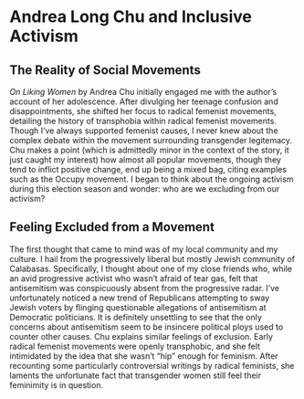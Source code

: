 # Andrea Long Chu and Inclusive Activism

## The Reality of Social Movements

_On Liking Women_ by Andrea Chu initially engaged me with the author’s account of her adolescence. After divulging her teenage confusion and disappointments, she shifted her focus to radical femenist movements, detailing the history of transphobia within radical femenist movements. Though I’ve always supported femenist causes, I never knew about the complex debate within the movement surrounding transgender legitemacy. Chu makes a point (which is admittedly minor in the context of the story, it just caught my interest) how almost all popular movements, though they tend to inflict positive change, end up being a mixed bag, citing examples such as the Occupy movement. I began to think about the ongoing activism during this election season and wonder: who are we excluding from our activism?

## Feeling Excluded from a Movement

The first thought that came to mind was of my local community and my culture. I hail from the progressively liberal but mostly Jewish community of Calabasas. Specifically, I thought about one of my close friends who, while an avid progressive activist who wasn’t afraid of tear gas, felt that antisemitism was conspicuously absent from the progressive radar. I’ve unfortunately noticed a new trend of Republicans attempting to sway Jewish voters by flinging questionable allegations of antisemitism at Democratic politicians. It is definitely unsettling to see that the only concerns about antisemitism seem to be insincere political ploys used to counter other causes.
Chu explains similar feelings of exclusion. Early radical femenist movements were openly transphobic, and she felt intimidated by the idea that she wasn’t “hip” enough for feminism. After recounting some particularly controversial writings by radical feminists, she laments the unfortunate fact that transgender women still feel their feminimity is in question.
